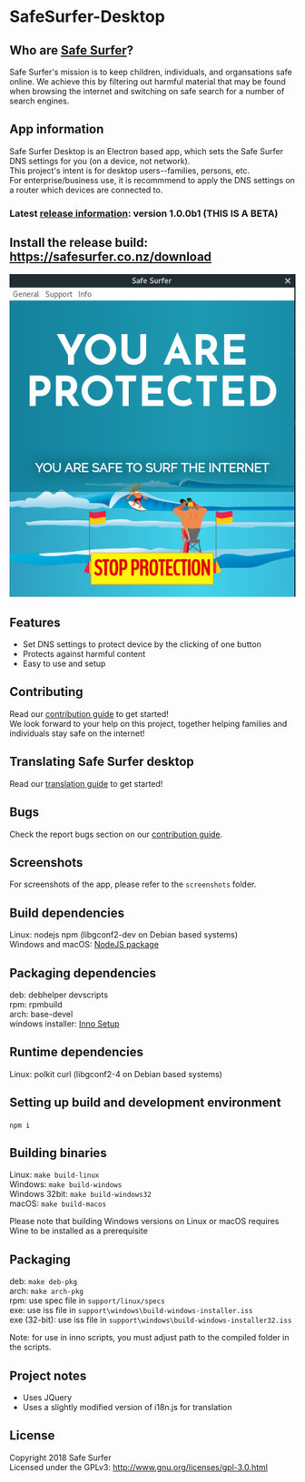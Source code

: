 # SafeSurfer-Desktop

## Who are [Safe Surfer](http://safesurfer.co.nz)?
Safe Surfer's mission is to keep children, individuals, and organsations safe online. We achieve this by filtering out harmful material that may be found when browsing the internet and switching on safe search for a number of search engines.  

## App information
Safe Surfer Desktop is an Electron based app, which sets the Safe Surfer DNS settings for you (on a device, not network).  
This project's intent is for desktop users--families, persons, etc.  
For enterprise/business use, it is recommmend to apply the DNS settings on a router which devices are connected to.  

### Latest [release information](CHANGELOG): version 1.0.0b1 (THIS IS A BETA)
## Install the release build: https://safesurfer.co.nz/download

![Safe Surfer](screenshots/SafeSurfer-Desktop-Activated-Standard.png)

## Features
- Set DNS settings to protect device by the clicking of one button  
- Protects against harmful content  
- Easy to use and setup  

## Contributing
Read our [contribution guide](CONTRIBUTING.md) to get started!  
We look forward to your help on this project, together helping families and individuals stay safe on the internet!  

## Translating Safe Surfer desktop
Read our [translation guide](TRANSLATING.md) to get started!  

## Bugs
Check the report bugs section on our [contribution guide](CONTRIBUTING.md).  

## Screenshots
For screenshots of the app, please refer to the `screenshots` folder.  

## Build dependencies
Linux: nodejs npm (libgconf2-dev on Debian based systems)  
Windows and macOS: [NodeJS package](https://nodejs.org/en/download)  

## Packaging dependencies
deb:  debhelper devscripts  
rpm:  rpmbuild  
arch: base-devel  
windows installer: [Inno Setup](http://www.jrsoftware.org/isinfo.php)  

## Runtime dependencies
Linux: polkit curl (libgconf2-4 on Debian based systems)  

## Setting up build and development environment
`npm i`  

## Building binaries
Linux: `make build-linux`  
Windows: `make build-windows`  
Windows 32bit: `make build-windows32`  
macOS: `make build-macos`  

Please note that building Windows versions on Linux or macOS requires Wine to be installed as a prerequisite  

## Packaging
deb: `make deb-pkg`  
arch: `make arch-pkg`  
rpm: use spec file in `support/linux/specs`  
exe: use iss file in `support\windows\build-windows-installer.iss`  
exe (32-bit): use iss file in `support\windows\build-windows-installer32.iss`  

Note: for use in inno scripts, you must adjust path to the compiled folder in the scripts.  

## Project notes
- Uses JQuery
- Uses a slightly modified version of i18n.js for translation

## License
Copyright 2018 Safe Surfer  
Licensed under the GPLv3: http://www.gnu.org/licenses/gpl-3.0.html  
